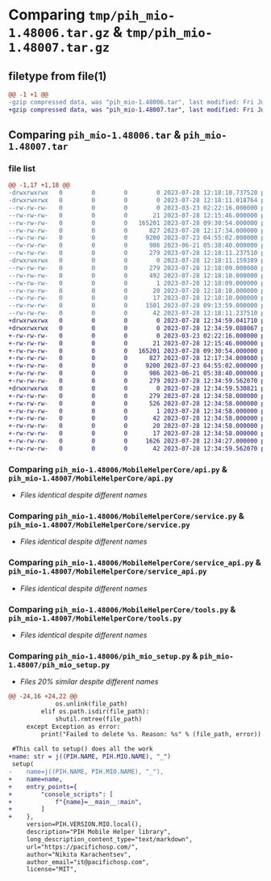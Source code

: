 # Comparing `tmp/pih_mio-1.48006.tar.gz` & `tmp/pih_mio-1.48007.tar.gz`

## filetype from file(1)

```diff
@@ -1 +1 @@
-gzip compressed data, was "pih_mio-1.48006.tar", last modified: Fri Jul 28 12:18:11 2023, max compression
+gzip compressed data, was "pih_mio-1.48007.tar", last modified: Fri Jul 28 12:34:59 2023, max compression
```

## Comparing `pih_mio-1.48006.tar` & `pih_mio-1.48007.tar`

### file list

```diff
@@ -1,17 +1,18 @@
-drwxrwxrwx   0        0        0        0 2023-07-28 12:18:10.737520 pih_mio-1.48006/
-drwxrwxrwx   0        0        0        0 2023-07-28 12:18:11.018764 pih_mio-1.48006/MobileHelperCore/
--rw-rw-rw-   0        0        0        0 2023-03-23 02:22:16.000000 pih_mio-1.48006/MobileHelperCore/__init__.py
--rw-rw-rw-   0        0        0       21 2023-07-28 12:15:46.000000 pih_mio-1.48006/MobileHelperCore/__main__.py
--rw-rw-rw-   0        0        0   165201 2023-07-28 09:30:54.000000 pih_mio-1.48006/MobileHelperCore/api.py
--rw-rw-rw-   0        0        0      827 2023-07-28 12:17:34.000000 pih_mio-1.48006/MobileHelperCore/service.py
--rw-rw-rw-   0        0        0     9200 2023-07-23 04:55:02.000000 pih_mio-1.48006/MobileHelperCore/service_api.py
--rw-rw-rw-   0        0        0      986 2023-06-21 05:38:40.000000 pih_mio-1.48006/MobileHelperCore/tools.py
--rw-rw-rw-   0        0        0      279 2023-07-28 12:18:11.237510 pih_mio-1.48006/PKG-INFO
-drwxrwxrwx   0        0        0        0 2023-07-28 12:18:11.159389 pih_mio-1.48006/pih_MIO.egg-info/
--rw-rw-rw-   0        0        0      279 2023-07-28 12:18:09.000000 pih_mio-1.48006/pih_MIO.egg-info/PKG-INFO
--rw-rw-rw-   0        0        0      492 2023-07-28 12:18:10.000000 pih_mio-1.48006/pih_MIO.egg-info/SOURCES.txt
--rw-rw-rw-   0        0        0        1 2023-07-28 12:18:09.000000 pih_mio-1.48006/pih_MIO.egg-info/dependency_links.txt
--rw-rw-rw-   0        0        0       20 2023-07-28 12:18:10.000000 pih_mio-1.48006/pih_MIO.egg-info/requires.txt
--rw-rw-rw-   0        0        0       17 2023-07-28 12:18:10.000000 pih_mio-1.48006/pih_MIO.egg-info/top_level.txt
--rw-rw-rw-   0        0        0     1501 2023-07-28 09:13:59.000000 pih_mio-1.48006/pih_mio_setup.py
--rw-rw-rw-   0        0        0       42 2023-07-28 12:18:11.237510 pih_mio-1.48006/setup.cfg
+drwxrwxrwx   0        0        0        0 2023-07-28 12:34:59.041710 pih_mio-1.48007/
+drwxrwxrwx   0        0        0        0 2023-07-28 12:34:59.088067 pih_mio-1.48007/MobileHelperCore/
+-rw-rw-rw-   0        0        0        0 2023-03-23 02:22:16.000000 pih_mio-1.48007/MobileHelperCore/__init__.py
+-rw-rw-rw-   0        0        0       21 2023-07-28 12:15:46.000000 pih_mio-1.48007/MobileHelperCore/__main__.py
+-rw-rw-rw-   0        0        0   165201 2023-07-28 09:30:54.000000 pih_mio-1.48007/MobileHelperCore/api.py
+-rw-rw-rw-   0        0        0      827 2023-07-28 12:17:34.000000 pih_mio-1.48007/MobileHelperCore/service.py
+-rw-rw-rw-   0        0        0     9200 2023-07-23 04:55:02.000000 pih_mio-1.48007/MobileHelperCore/service_api.py
+-rw-rw-rw-   0        0        0      986 2023-06-21 05:38:40.000000 pih_mio-1.48007/MobileHelperCore/tools.py
+-rw-rw-rw-   0        0        0      279 2023-07-28 12:34:59.562070 pih_mio-1.48007/PKG-INFO
+drwxrwxrwx   0        0        0        0 2023-07-28 12:34:59.530821 pih_mio-1.48007/pih_MIO.egg-info/
+-rw-rw-rw-   0        0        0      279 2023-07-28 12:34:58.000000 pih_mio-1.48007/pih_MIO.egg-info/PKG-INFO
+-rw-rw-rw-   0        0        0      526 2023-07-28 12:34:58.000000 pih_mio-1.48007/pih_MIO.egg-info/SOURCES.txt
+-rw-rw-rw-   0        0        0        1 2023-07-28 12:34:58.000000 pih_mio-1.48007/pih_MIO.egg-info/dependency_links.txt
+-rw-rw-rw-   0        0        0       42 2023-07-28 12:34:58.000000 pih_mio-1.48007/pih_MIO.egg-info/entry_points.txt
+-rw-rw-rw-   0        0        0       20 2023-07-28 12:34:58.000000 pih_mio-1.48007/pih_MIO.egg-info/requires.txt
+-rw-rw-rw-   0        0        0       17 2023-07-28 12:34:58.000000 pih_mio-1.48007/pih_MIO.egg-info/top_level.txt
+-rw-rw-rw-   0        0        0     1626 2023-07-28 12:34:27.000000 pih_mio-1.48007/pih_mio_setup.py
+-rw-rw-rw-   0        0        0       42 2023-07-28 12:34:59.562070 pih_mio-1.48007/setup.cfg
```

### Comparing `pih_mio-1.48006/MobileHelperCore/api.py` & `pih_mio-1.48007/MobileHelperCore/api.py`

 * *Files identical despite different names*

### Comparing `pih_mio-1.48006/MobileHelperCore/service.py` & `pih_mio-1.48007/MobileHelperCore/service.py`

 * *Files identical despite different names*

### Comparing `pih_mio-1.48006/MobileHelperCore/service_api.py` & `pih_mio-1.48007/MobileHelperCore/service_api.py`

 * *Files identical despite different names*

### Comparing `pih_mio-1.48006/MobileHelperCore/tools.py` & `pih_mio-1.48007/MobileHelperCore/tools.py`

 * *Files identical despite different names*

### Comparing `pih_mio-1.48006/pih_mio_setup.py` & `pih_mio-1.48007/pih_mio_setup.py`

 * *Files 20% similar despite different names*

```diff
@@ -24,16 +24,22 @@
             os.unlink(file_path)
         elif os.path.isdir(file_path):
             shutil.rmtree(file_path)
     except Exception as error:
         print("Failed to delete %s. Reason: %s" % (file_path, error))
 
 #This call to setup() does all the work
+name: str = j((PIH.NAME, PIH.MIO.NAME), "_")
 setup(
-    name=j((PIH.NAME, PIH.MIO.NAME), "_"),
+    name=name,
+    entry_points={
+        "console_scripts": [
+            f"{name}=__main__:main",
+        ]
+    },
     version=PIH.VERSION.MIO.local(),
     description="PIH Mobile Helper library",
     long_description_content_type="text/markdown",
     url="https://pacifichosp.com/",
     author="Nikita Karachentsev",
     author_email="it@pacifichosp.com",
     license="MIT",
```

